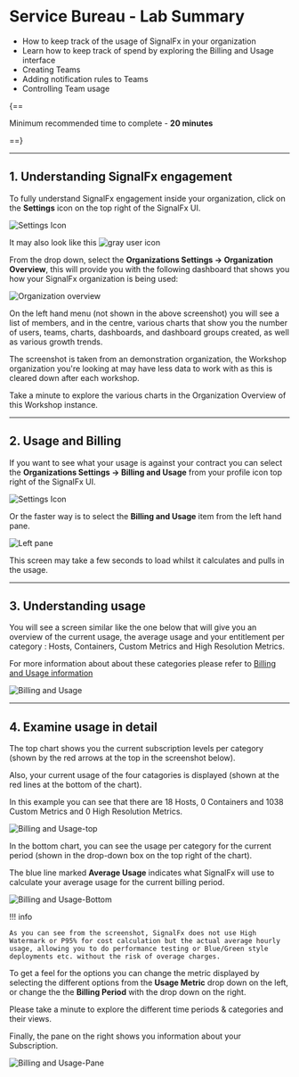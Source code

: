 # Service Bureau - Lab Summary

* How to keep track of the usage of SignalFx in your organization
* Learn how to keep track of spend by exploring the Billing and Usage interface
* Creating Teams
* Adding notification rules to Teams
* Controlling Team usage

{==

Minimum recommended time to complete - **20 minutes**

==}

---

## 1. Understanding SignalFx engagement

To fully understand SignalFx engagement inside your organization, click on the **Settings** icon on the top right of the SignalFx UI.

![Settings Icon](../images/module3/M5-l1-1.png)

It may also look like this ![gray user icon](../images/module3/M5-l1-2.png)

From the drop down, select the **Organizations Settings → Organization Overview**, this will provide you with the following dashboard that shows you how your SignalFx organization is being used:

![Organization overview](../images/module3/M5-l1-3.png)

On the left hand menu (not shown in the above screenshot) you will see a list of members, and in the centre, various charts that show you the number of users, teams, charts, dashboards, and dashboard groups created, as well as various growth trends.

The screenshot is taken from an demonstration organization, the Workshop organization you're looking at may have less data to work with as this is cleared down after each workshop.

Take a minute to explore the various charts in the Organization Overview of this Workshop instance.

---

## 2. Usage and Billing

If you want to see what your usage is against your contract you can select the **Organizations Settings → Billing and Usage** from your profile icon top right of the SignalFx UI.

![Settings Icon](../images/module3/M5-l1-1.png)

Or the faster way is to select the **Billing and Usage** item from the left hand pane.

![Left pane](../images/module3/M5-l1-4.png)

This screen may take a few seconds to load whilst it calculates and pulls in the usage.

---

## 3. Understanding usage

You will see a screen similar like the one below that will give you an overview of the current usage, the average usage and your entitlement per category : Hosts, Containers, Custom Metrics and High Resolution Metrics.  

For more information about about these categories please refer to [Billing and Usage information](https://docs.signalfx.com/en/latest/admin-guide/usage.html#viewing-billing-and-usage-information)

![Billing and Usage](../images/module3/M5-l1-5.png)

---

## 4. Examine usage in detail

The top chart shows you the current subscription levels per category (shown by the red arrows at the top in the screenshot below).

Also, your current usage of the four catagories is displayed (shown at the red lines at the bottom of the chart).

In this example you can see that there are 18 Hosts, 0 Containers and 1038 Custom Metrics and 0 High Resolution Metrics.

![Billing and Usage-top](../images/module3/M5-l1-6.png)

In the bottom chart, you can see the usage per category for the current period (shown in the drop-down box on the top right of the chart).

The blue line marked **Average Usage** indicates what SignalFx will use to calculate your average usage for the current billing period.

![Billing and Usage-Bottom](../images/module3/M5-l1-7.png)

!!! info

    As you can see from the screenshot, SignalFx does not use High Watermark or P95% for cost calculation but the actual average hourly usage, allowing you to do performance testing or Blue/Green style deployments etc. without the risk of overage charges.

To get a feel for the options you can change the metric displayed by selecting the different options from the **Usage Metric** drop down on the left, or change the the **Billing Period** with the drop down on the right.

Please take a minute to explore the different time periods & categories and their views.

Finally, the pane on the right shows you information about your Subscription.

![Billing and Usage-Pane](../images/module3/M5-l1-8.png)
